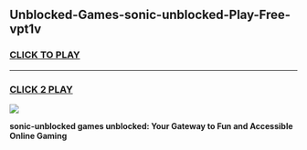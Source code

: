 
## Unblocked-Games-sonic-unblocked-Play-Free-vpt1v
<h3>
<a href="https://premium76.site?title=sonic-unblocked&ref=23A">CLICK TO PLAY</a></h3>
<hr>

<h3>
<a href="https://premium76.site?title=sonic-unblocked&ref=23A">CLICK 2 PLAY</a>
  
</h3>

<a href="https://premium76.site?title=sonic-unblocked&ref=23A"><img src="https://clearcache.store/games.png"></a>


**sonic-unblocked games unblocked: Your Gateway to Fun and Accessible Online Gaming**
